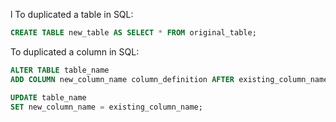 l
To duplicated a table in SQL:

```sql
CREATE TABLE new_table AS SELECT * FROM original_table;
```

To duplicated a column in SQL:

```sql
ALTER TABLE table_name
ADD COLUMN new_column_name column_definition AFTER existing_column_name;

UPDATE table_name
SET new_column_name = existing_column_name;

```